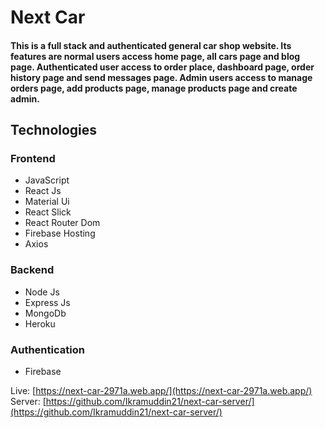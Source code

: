 # Next Car
#### This is a full stack and authenticated general car shop website. Its features are normal users access home page, all cars page and blog page. Authenticated user access to order place, dashboard page, order history page and send messages page. Admin users access to manage orders page, add products page, manage products page and create admin.
## Technologies
### Frontend
- JavaScript
- React Js
- Material Ui
- React Slick
- React Router Dom
- Firebase Hosting
- Axios
### Backend
- Node Js
- Express Js
- MongoDb
- Heroku
### Authentication
- Firebase

Live: [https://next-car-2971a.web.app/](https://next-car-2971a.web.app/)
Server: [https://github.com/Ikramuddin21/next-car-server/](https://github.com/Ikramuddin21/next-car-server/)
